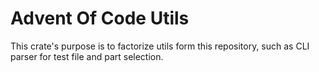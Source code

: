 # Advent Of Code Utils

This crate's purpose is to factorize utils form this repository, such as CLI parser for test file and part selection.
